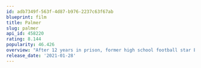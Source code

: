 ```yaml
---
id: adb7349f-563f-4d87-b976-2237c63f67ab
blueprint: film
title: Palmer
slug: palmer
api_id: 458220
rating: 8.144
popularity: 46.426
overview: "After 12 years in prison, former high school football star Eddie Palmer returns home to put his life back together—and forms an unlikely bond with Sam, an outcast boy from a troubled home. But Eddie's past threatens to ruin his new life and family."
release_date: '2021-01-28'
---
```


